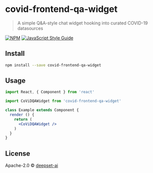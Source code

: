 # covid-frontend-qa-widget

> A simple Q&amp;A-style chat widget hooking into curated COVID-19 datasources

[![NPM](https://img.shields.io/npm/v/covid-frontend-qa-widget.svg)](https://www.npmjs.com/package/covid-frontend-qa-widget) [![JavaScript Style Guide](https://img.shields.io/badge/code_style-standard-brightgreen.svg)](https://standardjs.com)

## Install

```bash
npm install --save covid-frontend-qa-widget
```

## Usage

```jsx
import React, { Component } from 'react'

import CoViDQAWidget from 'covid-frontend-qa-widget'

class Example extends Component {
  render () {
    return (
      <CoViDQAWidget />
    )
  }
}
```

## License

Apache-2.0 © [deepset-ai](https://github.com/deepset-ai)
